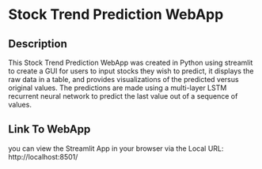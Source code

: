 # Stock Trend Prediction WebApp

## Description
This Stock Trend Prediction WebApp was created in Python using streamlit to create a GUI for users to input stocks they wish to predict, 
it displays the raw data in a table, and provides visualizations of the predicted versus original values. The predictions are made using a multi-layer LSTM recurrent neural network 
to predict the last value out of a sequence of values. 

## Link To WebApp
you can view the Streamlit App in your browser via the Local URL: http://localhost:8501/
